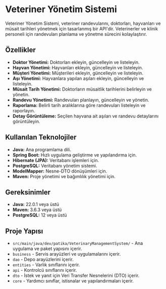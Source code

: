 # Veteriner Yönetim Sistemi

Veteriner Yönetim Sistemi, veteriner randevularını, doktorları, hayvanları ve müsait tarihleri yönetmek için tasarlanmış bir API'dir. Veterinerler ve klinik personeli için randevuları planlama ve yönetme sürecini kolaylaştırır.

## Özellikler
- **Doktor Yönetimi:** Doktorları ekleyin, güncelleyin ve listeleyin.
- **Hayvan Yönetimi:** Hayvanları ekleyin, güncelleyin ve listeleyin.
- **Müşteri Yönetimi:** Müşterileri ekleyin, güncelleyin ve listeleyin.
- **Aşı Yönetimi:** Hayvanlara yapılan aşıları ekleyin, güncelleyin ve listeleyin.
- **Müsait Tarih Yönetimi:** Doktorların müsaitlik tarihlerini belirleyin ve yönetin.
- **Randevu Yönetimi:** Randevuları planlayın, güncelleyin ve yönetin.
- **Raporlama:** Belirli tarih aralıklarına göre randevuları listeleyin ve raporlayın.
- **Detay Görüntüleme:** Seçilen hayvana ait aşıları ve randevu detaylarını görüntüleyin.

## Kullanılan Teknolojiler
- **Java:** Ana programlama dili.
- **Spring Boot:** Hızlı uygulama geliştirme ve yapılandırma için.
- **Hibernate (JPA):** Veritabanı işlemleri için.
- **PostgreSQL:** Veritabanı yönetim sistemi.
- **ModelMapper:** Nesne-DTO dönüşümleri için.
- **Maven:** Proje yönetimi ve bağımlılık yönetimi için.

## Gereksinimler
- **Java:** 22.0.1 veya üstü
- **Maven:** 3.6.3 veya üstü
- **PostgreSQL:** 12 veya üstü

## Proje Yapısı
- `src/main/java/dev/patika/VeterinaryManagementSystem/` - Ana uygulama ve paket yapısını içerir.
- `business` - Servis arayüzleri ve uygulamalarını içerir.
- `dao` - Depo arayüzlerini içerir.
- `entities` - Varlık sınıflarını içerir.
- `api` - Kontrolcü sınıflarını içerir.
- `dto` - İstek ve yanıt için Veri Transfer Nesnelerini (DTO) içerir.
- `core` - Yardımcı sınıflar, istisnalar ve yapılandırmaları içerir.
